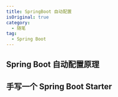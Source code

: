 ```yaml
---
title: SpringBoot 自动配置
isOriginal: true
category: 
  - 随笔
tag:
  - Spring Boot
---
```


## Spring Boot 自动配置原理

<BiliBili bvid="VsNs7hd"/>

## 手写一个 Spring Boot Starter 

<BiliBili bvid="FrlOCdX"/>
